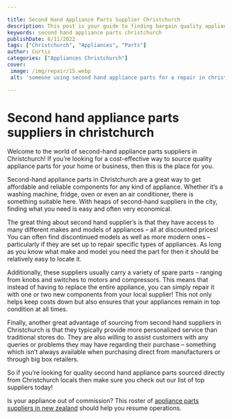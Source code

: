 ```yaml
---

title: Second Hand Appliance Parts Supplier Christchurch
description: This post is your guide to finding bargain quality appliance parts in Christchurch, so read on to learn more about how to save money while still getting the parts you need.
keywords: second hand appliance parts christchurch
publishDate: 8/11/2022
tags: ["Christchurch", "Appliances", "Parts"]
author: Curtis
categories: ["Appliances Christchurch"]
cover: 
 image: /img/repair/15.webp
 alt: 'someone using second hand appliance parts for a repair in christchurch'

---
```


# Second hand appliance parts suppliers in christchurch

Welcome to the world of second-hand appliance parts suppliers in Christchurch! If you’re looking for a cost-effective way to source quality appliance parts for your home or business, then this is the place for you. 

Second-hand appliance parts in Christchurch are a great way to get affordable and reliable components for any kind of appliance. Whether it’s a washing machine, fridge, oven or even an air conditioner, there is something suitable here. With heaps of second-hand suppliers in the city, finding what you need is easy and often very economical. 

The great thing about second hand supplier’s is that they have access to many different makes and models of appliances – all at discounted prices! You can often find discontinued models as well as more modern ones – particularly if they are set up to repair specific types of appliances. As long as you know what make and model you need the part for then it should be relatively easy to locate it. 

Additionally, these suppliers usually carry a variety of spare parts – ranging from knobs and switches to motors and compressors. This means that instead of having to replace the entire appliance, you can simply repair it with one or two new components from your local supplier! This not only helps keep costs down but also ensures that your appliances remain in top condition at all times.  

Finally, another great advantage of sourcing from second hand suppliers in Christchurch is that they typically provide more personalized service than traditional stores do. They are also willing to assist customers with any queries or problems they may have regarding their purchase – something which isn’t always available when purchasing direct from manufacturers or through big box retailers. 

So if you’re looking for quality second hand appliance parts sourced directly from Christchurch locals then make sure you check out our list of top suppliers today!

Is your appliance out of commission? This roster of <a href="/pages/appliance-parts-suppliers/new-zealand/">appliance parts suppliers in new zealand</a> should help you resume operations.